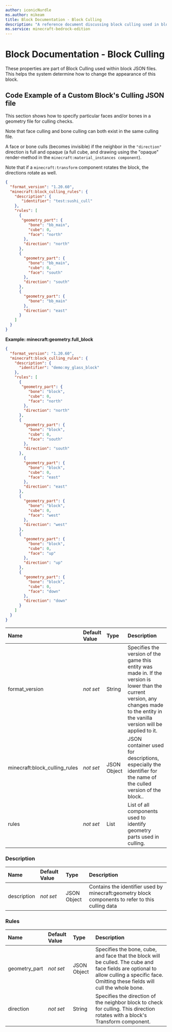 ```yaml
---
author: iconicNurdle
ms.author: mikeam
title: Block Documentation - Block Culling
description: "A reference document discussing block culling used in block JSON files"
ms.service: minecraft-bedrock-edition
---
```


# Block Documentation - Block Culling

These properties are part of Block Culling used within block JSON files. This helps the system determine how to change the appearance of this block.

## Code Example of a Custom Block's Culling JSON file

This section shows how to specify particular faces and/or bones in a geometry file for culling checks.

Note that face culling and bone culling can both exist in the same culling file.

A face or bone culls (becomes invisible) if the neighbor in the `"direction"` direction is full and opaque (a full cube, and drawing using the "opaque" render-method in the `minecraft:material_instances component`).

Note that if a `minecraft:transform` component rotates the block, the directions rotate as well.

```json
{
  "format_version": "1.20.60",
  "minecraft:block_culling_rules": {
    "description": {
       "identifier": "test:sushi_cull"
    },
    "rules": [
      {
       "geometry_part": { 
          "bone": "bb_main",
          "cube": 0, 
          "face": "north" 
        },
        "direction": "north"
      },
      {
        "geometry_part": { 
          "bone": "bb_main", 
          "cube": 0, 
          "face": "south" 
        },
        "direction": "south"
      },
      {
        "geometry_part": { 
          "bone": "bb_main"
        },
        "direction": "east"
      }
    ]
  }
}
```

**Example: minecraft:geometry.full_block**

```json
{
  "format_version": "1.20.60",
  "minecraft:block_culling_rules": {
    "description": {
      "identifier": "demo:my_glass_block"
    },
    "rules": [
      {
       "geometry_part": { 
          "bone": "block",
          "cube": 0,
          "face": "north" 
        },
        "direction": "north"
      },
      {
        "geometry_part": { 
          "bone": "block",
          "cube": 0,
          "face": "south" 
        },
        "direction": "south"
      },
        {
        "geometry_part": { 
          "bone": "block",
          "cube": 0,
          "face": "east"
        },
        "direction": "east"
      },
      {
        "geometry_part": {
          "bone": "block",
          "cube": 0, 
          "face": "west"
        },
        "direction": "west"
      },
      {
        "geometry_part": {
          "bone": "block",
          "cube": 0, 
          "face": "up"
        },
        "direction": "up"
      },
      {
        "geometry_part": {
          "bone": "block",
          "cube": 0, 
          "face": "down"
        },
        "direction": "down"
      }
    ]
  }
}
```

|Name |Default Value  |Type  |Description  |
|:----------|:----------|:----------|:----------|
|format_version|*not set* | String| Specifies the version of the game this entity was made in. If the version is lower than the current version, any changes made to the entity in the vanilla version will be applied to it.|
|minecraft:block_culling_rules|*not set*| JSON Object| JSON container used for descriptions, especially the identifier for the name of the culled version of the block..|
|rules|*not set*|List| List of all components used to identify geometry parts used in culling.|

### Description

|Name |Default Value  |Type  |Description  |
|:----------|:----------|:----------|:----------|
|description|*not set* | JSON Object | Contains the identifier used by minecraft:geometry block components to refer to this culling data |

### Rules

|Name |Default Value  |Type  |Description  |
|:----------|:----------|:----------|:----------|
|geometry_part|*not set* | JSON Object | Specifies the bone, cube, and face that the block will be culled. The cube and face fields are optional to allow culling a specific face. Omitting these fields will cull the whole bone. |
|direction|*not set* | String | Specifies the direction of the neighbor block to check for culling. This direction rotates with a block's Transform component. |
